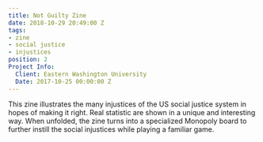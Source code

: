 ```yaml
---
title: Not Guilty Zine
date: 2018-10-29 20:49:00 Z
tags:
- zine
- social justice
- injustices
position: 2
Project Info:
  Client: Eastern Washington University
  Date: 2017-10-25 00:00:00 Z
---
```


This zine illustrates the many injustices of the US social justice system in hopes of making it right. Real statistic are shown in a unique and interesting way. When unfolded, the zine turns into a specialized Monopoly board to further instill the social injustices while playing a familiar game.